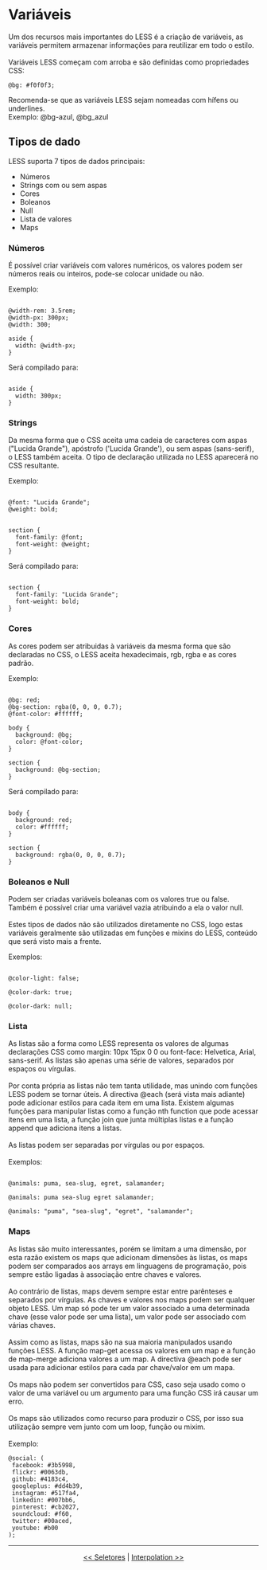# Variáveis

Um dos recursos mais importantes do LESS é a criação de variáveis, as variáveis permitem armazenar informações para reutilizar em todo o estilo.
<br><br>
Variáveis LESS começam com arroba e são definidas como propriedades CSS:

```
@bg: #f0f0f3;
```

Recomenda-se que as variáveis LESS sejam nomeadas com hífens ou underlines.
<br>
Exemplo: @bg-azul, @bg_azul


## Tipos de dado
LESS suporta 7 tipos de dados principais:

- Números
- Strings com ou sem aspas
- Cores
- Boleanos
- Null
- Lista de valores
- Maps

### Números

É possível criar variáveis com valores numéricos, os valores podem ser números reais ou inteiros, pode-se colocar unidade ou não.

Exemplo:

```

@width-rem: 3.5rem;
@width-px: 300px;
@width: 300;

aside {
  width: @width-px;
}

```

Será compilado para:

```

aside {
  width: 300px;
}

```

### Strings

Da mesma forma que o CSS aceita uma cadeia de caracteres com aspas ("Lucida Grande"), apóstrofo ('Lucida Grande'), ou sem aspas (sans-serif), o LESS também aceita. O tipo de declaração utilizada no LESS aparecerá no CSS resultante.

Exemplo:

```

@font: "Lucida Grande";
@weight: bold;


section {
  font-family: @font;
  font-weight: @weight;
}

```

Será compilado para:

```

section {
  font-family: "Lucida Grande";
  font-weight: bold;
}

```


### Cores

As cores podem ser atribuidas à variáveis da mesma forma que são declaradas no CSS, o LESS aceita hexadecimais, rgb, rgba e as cores padrão.

Exemplo:


```

@bg: red;
@bg-section: rgba(0, 0, 0, 0.7);
@font-color: #ffffff;

body {
  background: @bg;
  color: @font-color;
}

section {
  background: @bg-section;
}

```

Será compilado para:


```

body {
  background: red;
  color: #ffffff;
}

section {
  background: rgba(0, 0, 0, 0.7);
}

```

### Boleanos e Null

Podem ser criadas variáveis boleanas com os valores true ou false. Também é possível criar uma variável vazia atribuindo a ela o valor null.
<br><br>
Estes tipos de dados não são utilizados diretamente no CSS, logo estas variáveis geralmente são utilizadas em funções e mixins do LESS, conteúdo que será visto mais a frente.

Exemplos:

```

@color-light: false;

@color-dark: true;

@color-dark: null;

```

### Lista

As listas são a forma como LESS representa os valores de algumas declarações CSS como margin: 10px 15px 0 0 ou font-face: Helvetica, Arial, sans-serif. As listas são apenas uma série de valores, separados por espaços ou vírgulas.
<br><br>
Por conta própria as listas não tem tanta utilidade, mas unindo com funções LESS  podem se tornar úteis. A directiva @each (será vista mais adiante) pode adicionar estilos para cada item em uma lista. Existem algumas funções para manipular listas como a função nth function que pode acessar itens em uma lista, a função join que junta múltiplas listas e a função append que adiciona itens a listas.
<br><br>
As listas podem ser separadas por vírgulas ou por espaços.
<br><br>
Exemplos:

```

@animals: puma, sea-slug, egret, salamander;

@animals: puma sea-slug egret salamander;

@animals: "puma", "sea-slug", "egret", "salamander";

```

### Maps

As listas são muito interessantes, porém se limitam a uma dimensão, por esta razão existem os maps que adicionam dimensões às listas, os maps podem ser comparados aos arrays em linguagens de programação, pois sempre estão ligadas à associação entre chaves e valores.
<br><br>
Ao contrário de listas, maps devem sempre estar entre parênteses e  separados por vírgulas. As chaves e valores nos maps podem ser qualquer objeto LESS. Um map só pode ter um valor associado a uma determinada chave (esse valor pode ser uma lista), um valor pode ser associado com várias chaves.
<br><br>
Assim como as listas, maps são na sua maioria manipulados usando funções LESS. A função map-get acessa os valores em um map e a função de map-merge adiciona valores a um map. A directiva @each pode ser usada para adicionar estilos para cada par chave/valor em um mapa.
<br><br>
Os maps não podem ser convertidos para CSS, caso seja usado como o valor de uma variável ou um argumento para uma função CSS irá causar um erro.
<br><br>
Os maps são utilizados como recurso para produzir o CSS, por isso sua utilização sempre vem junto com um loop, função ou mixim.
<br><br>
Exemplo:

```
@social: (
 facebook: #3b5998,
 flickr: #0063db,
 github: #4183c4,
 googleplus: #dd4b39,
 instagram: #517fa4,
 linkedin: #007bb6,
 pinterest: #cb2027,
 soundcloud: #f60,
 twitter: #00aced,
 youtube: #b00
);

```

___

<p align="center"><a href="selectors.md" title="Anterior"><< Seletores</a> | <a href="interpolation.md" title="Próximo">Interpolation >></a></p>
